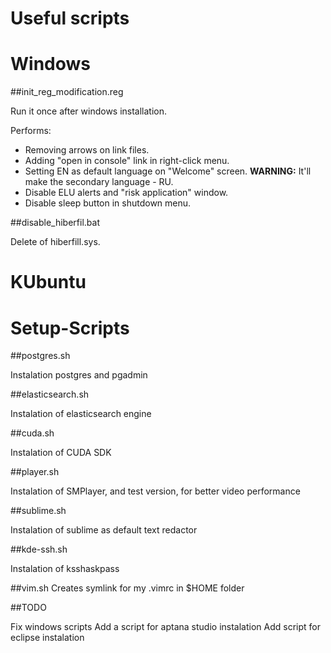 Useful scripts
==============

Windows
=======

##init_reg_modification.reg

Run it once after windows installation.

Performs:
 - Removing arrows on link files.
 - Adding "open in console" link in right-click menu.
 - Setting EN as default language on "Welcome" screen. **WARNING:** It'll make the secondary language - RU.
 - Disable ELU alerts and "risk application" window.
 - Disable sleep button in shutdown menu.
 
 ##disable_hiberfil.bat
 
Delete of hiberfill.sys.

KUbuntu
=======

Setup-Scripts
=============

##postgres.sh

Instalation postgres and pgadmin

##elasticsearch.sh

Instalation of elasticsearch engine

##cuda.sh

Instalation of CUDA SDK

##player.sh

Instalation of SMPlayer, and test version, for better video performance

##sublime.sh

Instalation of sublime as default text redactor

##kde-ssh.sh

Instalation of ksshaskpass

##vim.sh
Creates symlink for my .vimrc in $HOME folder

##TODO

Fix windows scripts
Add a script for aptana studio instalation
Add script for eclipse instalation

